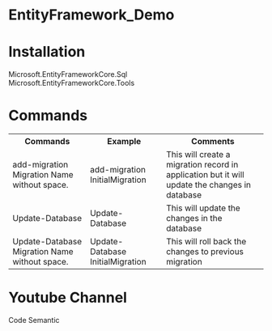 # EntityFramework_Demo

<h1>Installation</h1>
<p>Microsoft.EntityFrameworkCore.Sql</br>
Microsoft.EntityFrameworkCore.Tools</p>

<h1>Commands</h1>
<table style="width:100%">
    <tr>
    <th>Commands</th>
    <th>Example</th>
    <th>Comments</th>
    </tr>
  <tr>
    <td>add-migration Migration Name without space.</td>
    <td>add-migration InitialMigration</td>
    <td>This will create a migration record in application but it will update the changes in database</td>
  </tr>
   <tr>
    <td>Update-Database</td>
    <td>Update-Database</td>
    <td>This will update the changes in the database</td>
  </tr>
   <tr>
    <td>Update-Database Migration Name without space.</td>
    <td>Update-Database InitialMigration</td>
    <td>This will roll back the changes to previous migration</td>
  </tr>
</table>

<h1>Youtube Channel</h1>
<p>Code Semantic</p>
